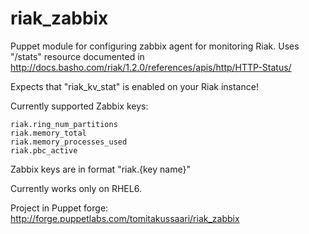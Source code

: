 riak_zabbix
===========

Puppet module for configuring zabbix agent for monitoring Riak.
Uses "/stats" resource documented in http://docs.basho.com/riak/1.2.0/references/apis/http/HTTP-Status/

Expects that "riak_kv_stat" is enabled on your Riak instance! 


Currently supported Zabbix keys:

    riak.ring_num_partitions
    riak.memory_total
    riak.memory_processes_used
    riak.pbc_active
    
Zabbix keys are in format "riak.{key name}"

Currently works only on RHEL6.

Project in Puppet forge: http://forge.puppetlabs.com/tomitakussaari/riak_zabbix





